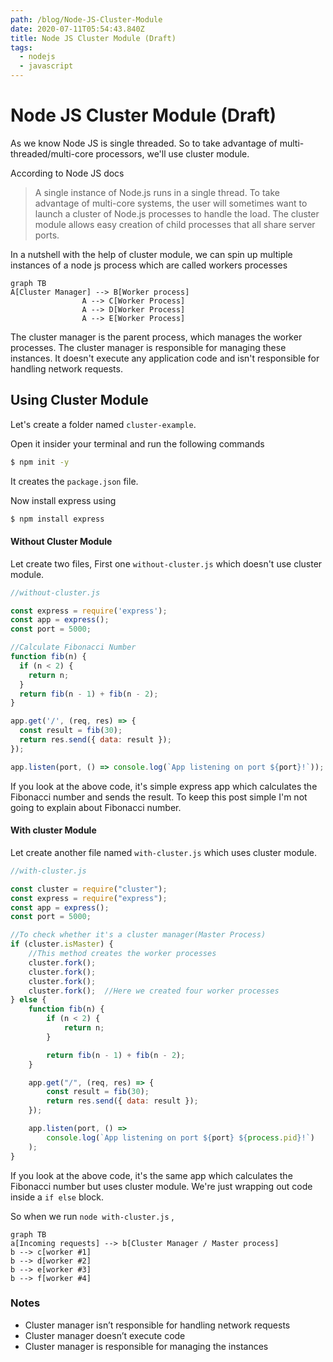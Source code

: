 ```yaml
---
path: /blog/Node-JS-Cluster-Module
date: 2020-07-11T05:54:43.840Z
title: Node JS Cluster Module (Draft)
tags:
  - nodejs
  - javascript
---
```

# Node JS Cluster Module (Draft)
As we know Node JS is single threaded. So to take advantage of multi-threaded/multi-core  processors, we'll use cluster module. 

According to Node JS docs 


> A single instance of Node.js runs in a single thread. To take advantage of multi-core systems, the user will sometimes want to launch a cluster of Node.js processes to handle the load. The cluster module allows easy creation of child processes that all share server ports.

In a nutshell with the help of cluster module, we can spin up multiple instances of a node js process  which are called workers processes

```mermaid
graph TB
A[Cluster Manager] --> B[Worker process]
				A --> C[Worker Process]
				A --> D[Worker Process]
				A --> E[Worker Process]
```



The cluster manager is the parent process, which manages the worker processes. The cluster manager is responsible for managing these instances. It doesn't execute any application code and isn't responsible for handling network requests.



## Using Cluster Module

Let's create a folder named `cluster-example`.

Open it insider your terminal and run the following commands

```bash
$ npm init -y
```

It creates the `package.json` file.

Now install express using

```bash
$ npm install express
```

#### Without Cluster Module

Let create two files, First one `without-cluster.js` which doesn't use cluster module.

```javascript
//without-cluster.js

const express = require('express');
const app = express();
const port = 5000;

//Calculate Fibonacci Number
function fib(n) {
  if (n < 2) {
    return n;
  }
  return fib(n - 1) + fib(n - 2);
}

app.get('/', (req, res) => {
  const result = fib(30);
  return res.send({ data: result });
});

app.listen(port, () => console.log(`App listening on port ${port}!`));

```

If you look at the above code, it's simple express app which calculates the Fibonacci number and sends the result. To keep this post simple I'm not going to explain about Fibonacci number.

#### With cluster Module

Let create another file named `with-cluster.js` which uses cluster module.

```javascript
//with-cluster.js

const cluster = require("cluster");
const express = require("express");
const app = express();
const port = 5000;

//To check whether it's a cluster manager(Master Process)
if (cluster.isMaster) {
    //This method creates the worker processes
    cluster.fork();
    cluster.fork();
    cluster.fork();
    cluster.fork();  //Here we created four worker processes
} else {
    function fib(n) {
        if (n < 2) {
            return n;
        }

        return fib(n - 1) + fib(n - 2);
    }

    app.get("/", (req, res) => {
        const result = fib(30);
        return res.send({ data: result });
    });

    app.listen(port, () =>
        console.log(`App listening on port ${port} ${process.pid}!`)
    );
}

```



If you look at the above code, it's the  same app which calculates the Fibonacci number but uses cluster module. We're just wrapping out code inside a `if else` block.

So when we run `node with-cluster.js` , 



```mermaid
graph TB
a[Incoming requests] --> b[Cluster Manager / Master process]
b --> c[worker #1]
b --> d[worker #2]
b --> e[worker #3]
b --> f[worker #4]

```









### Notes
- Cluster manager isn’t responsible for handling network requests
- Cluster manager doesn’t execute code
- Cluster manager is responsible for managing the instances

